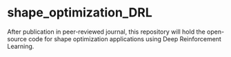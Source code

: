 # shape_optimization_DRL

After publication in peer-reviewed journal, this repository will hold the open-source code for shape optimization applications using Deep Reinforcement Learning.
